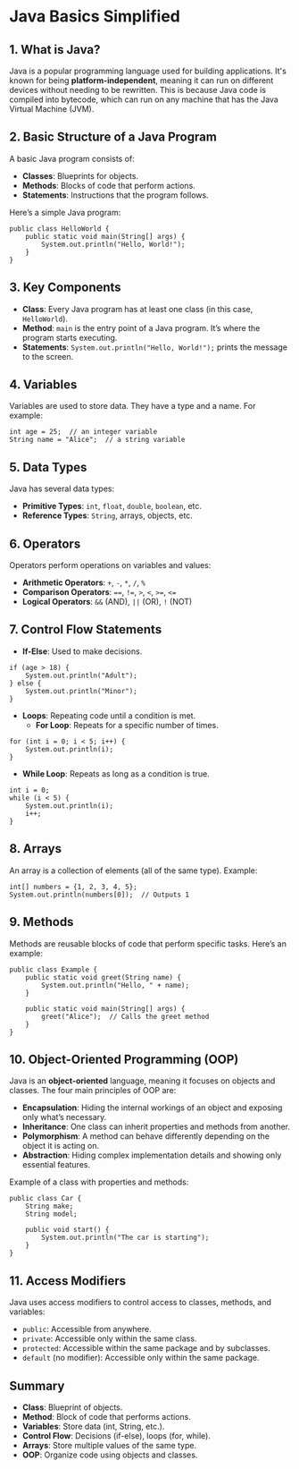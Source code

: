 # Java Basics Simplified

## 1. What is Java?
Java is a popular programming language used for building applications. It's known for being **platform-independent**, meaning it can run on different devices without needing to be rewritten. This is because Java code is compiled into bytecode, which can run on any machine that has the Java Virtual Machine (JVM).

## 2. Basic Structure of a Java Program
A basic Java program consists of:
- **Classes**: Blueprints for objects.
- **Methods**: Blocks of code that perform actions.
- **Statements**: Instructions that the program follows.

Here’s a simple Java program:

```
public class HelloWorld {  
    public static void main(String[] args) {  
        System.out.println("Hello, World!");  
    }  
}  
```

## 3. Key Components

- **Class**: Every Java program has at least one class (in this case, `HelloWorld`).
- **Method**: `main` is the entry point of a Java program. It’s where the program starts executing.
- **Statements**: `System.out.println("Hello, World!");` prints the message to the screen.

## 4. Variables
Variables are used to store data. They have a type and a name. For example:

```
int age = 25;  // an integer variable  
String name = "Alice";  // a string variable  
```

## 5. Data Types
Java has several data types:
- **Primitive Types**: `int`, `float`, `double`, `boolean`, etc.
- **Reference Types**: `String`, arrays, objects, etc.

## 6. Operators
Operators perform operations on variables and values:
- **Arithmetic Operators**: `+`, `-`, `*`, `/`, `%`
- **Comparison Operators**: `==`, `!=`, `>`, `<`, `>=`, `<=`
- **Logical Operators**: `&&` (AND), `||` (OR), `!` (NOT)

## 7. Control Flow Statements
- **If-Else**: Used to make decisions.

```
if (age > 18) {  
    System.out.println("Adult");  
} else {  
    System.out.println("Minor");  
}  
```

- **Loops**: Repeating code until a condition is met.  
  - **For Loop**: Repeats for a specific number of times.

```
for (int i = 0; i < 5; i++) {  
    System.out.println(i);  
}  
```

  - **While Loop**: Repeats as long as a condition is true.

```
int i = 0;  
while (i < 5) {  
    System.out.println(i);  
    i++;  
}  
```

## 8. Arrays
An array is a collection of elements (all of the same type). Example:

```
int[] numbers = {1, 2, 3, 4, 5};  
System.out.println(numbers[0]);  // Outputs 1  
```

## 9. Methods
Methods are reusable blocks of code that perform specific tasks. Here’s an example:

```
public class Example {  
    public static void greet(String name) {  
        System.out.println("Hello, " + name);  
    }  

    public static void main(String[] args) {  
        greet("Alice");  // Calls the greet method  
    }  
}  
```

## 10. Object-Oriented Programming (OOP)
Java is an **object-oriented** language, meaning it focuses on objects and classes. The four main principles of OOP are:

- **Encapsulation**: Hiding the internal workings of an object and exposing only what’s necessary.
- **Inheritance**: One class can inherit properties and methods from another.
- **Polymorphism**: A method can behave differently depending on the object it is acting on.
- **Abstraction**: Hiding complex implementation details and showing only essential features.

Example of a class with properties and methods:

```
public class Car {  
    String make;  
    String model;  
    
    public void start() {  
        System.out.println("The car is starting");  
    }  
}  
```

## 11. Access Modifiers
Java uses access modifiers to control access to classes, methods, and variables:
- `public`: Accessible from anywhere.
- `private`: Accessible only within the same class.
- `protected`: Accessible within the same package and by subclasses.
- `default` (no modifier): Accessible only within the same package.

## Summary
- **Class**: Blueprint of objects.
- **Method**: Block of code that performs actions.
- **Variables**: Store data (int, String, etc.).
- **Control Flow**: Decisions (if-else), loops (for, while).
- **Arrays**: Store multiple values of the same type.
- **OOP**: Organize code using objects and classes.
